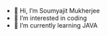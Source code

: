 - 👋 Hi, I’m Soumyajit Mukherjee
- 👀 I’m interested in coding
- 🌱 I’m currently learning JAVA

<!---
SoumyajitOnda/SoumyajitOnda is a ✨ special ✨ repository because its `README.md` (this file) appears on your GitHub profile.
You can click the Preview link to take a look at your changes.
--->

